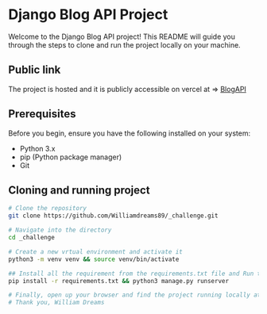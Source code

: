 # Django Blog API Project

Welcome to the Django Blog API project! This README will guide you through the steps to clone and run the project locally on your machine. 

## Public link
The project is hosted and it is publicly accessible on vercel at => [BlogAPI](https://blogapi-two.vercel.app)

## Prerequisites

Before you begin, ensure you have the following installed on your system:

- Python 3.x
- pip (Python package manager)
- Git

## Cloning and running project

```bash
# Clone the repository
git clone https://github.com/Williamdreams89/_challenge.git

# Navigate into the directory
cd _challenge

# Create a new vrtual environment and activate it
python3 -m venv venv && source venv/bin/activate

## Install all the requirement from the requirements.txt file and Run the local server
pip install -r requirements.txt && python3 manage.py runserver

# Finally, open up your browser and find the project running locally at the default port on localhost
# Thank you, William Dreams 
